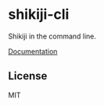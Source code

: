 # shikiji-cli

Shikiji in the command line.

[Documentation](https://shikiji.netlify.app/packages/cli)

## License

MIT
